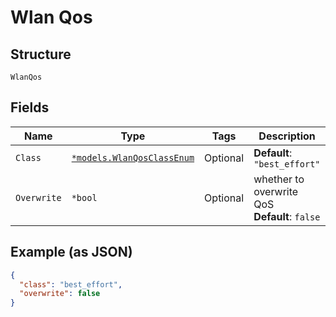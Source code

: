 
# Wlan Qos

## Structure

`WlanQos`

## Fields

| Name | Type | Tags | Description |
|  --- | --- | --- | --- |
| `Class` | [`*models.WlanQosClassEnum`](../../doc/models/wlan-qos-class-enum.md) | Optional | **Default**: `"best_effort"` |
| `Overwrite` | `*bool` | Optional | whether to overwrite QoS<br>**Default**: `false` |

## Example (as JSON)

```json
{
  "class": "best_effort",
  "overwrite": false
}
```


